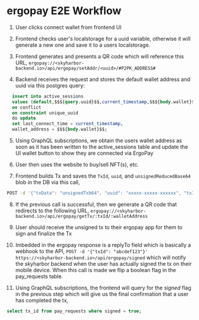 # ergopay E2E Workflow

1. User clicks connect wallet from frontend UI

2. Frontend checks user's localstorage for a uuid variable, otherwise it will generate a new one and save it to a users localstorage.

3. Frontend generates and presents a QR code which will reference this URL, `ergopay://<skyharbor-backend.io>/api/ergopay/setAddr/<uuid>/#P2PK_ADDRESS#`

4. Backend receives the request and stores the default wallet address and uuid via this postgres query:
```sql
  insert into active_sessions
  values (default,$$${query.uuid}$$,current_timestamp,$$${body.wallet}$$)
  on conflict
  on constraint unique_uuid
  do update
  set last_connect_time = current_timestamp,
  wallet_address = $$${body.wallet}$$;
```

5. Using GraphQL subscriptions, we obtain the users wallet address as soon as it has been written to the active_sessions table and update the UI wallet button to show they are connected via ErgoPay

6. User then uses the website to buy/sell NFT(s), etc.

7. Frontend builds Tx and saves the `TxId`, `uuid`, and `unsignedReducedBase64` blob in the DB via this call,
  ```bash
  POST -d '{"txData": "unsignedTxb64", "uuid": "xxxxx-xxxxx-xxxxxx", "txId": "abcdef123"}' https://<skyharbor-backend.io>/api/ergopay/saveTx
  ```

8. If the previous call is successful, then we generate a QR code that redirects to the following URL, `ergopay://<skyharbor-backend.io>/api/ergopay/getTx/:txId/:walletAddress`

9. User should receive the unsigned tx to their ergopay app for them to sign and finalize the Tx

10. Imbedded in the ergopay response is a replyTo field which is basically a webhook to the API,
  `POST -d '{"txId": "abcdef123"}' https://<skyharbor-backend.io>/api/ergopay/signed`
which will notify the skyharbor backend when the user has actually signed the tx on their mobile device. When this call is made we flip a boolean flag in the pay_requests table.

11. Using GraphQL subscriptions, the frontend will query for the *signed* flag in the previous step which will give us the final confirmation that a user has completed the tx,
```sql
select tx_id from pay_requests where signed = true;
```
